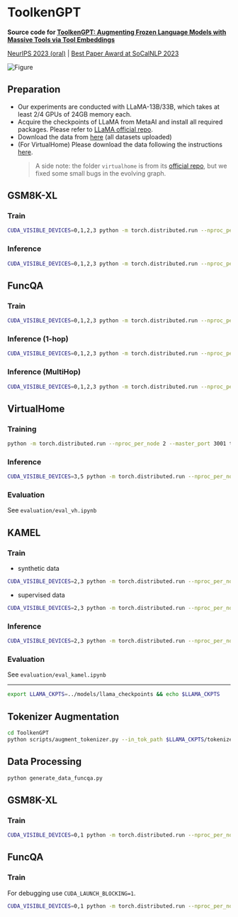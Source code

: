 # ToolkenGPT
**Source code for [ToolkenGPT: Augmenting Frozen Language Models with Massive Tools via Tool Embeddings](https://arxiv.org/abs/2305.11554)**

[NeurIPS 2023 (oral)](https://nips.cc/Conferences/2023) | [Best Paper Award at SoCalNLP 2023](https://socalnlp.github.io/symp23/index.html)

![Figure](assets/image.png)

## Preparation
+ Our experiments are conducted with LLaMA-13B/33B, which takes at least 2/4 GPUs of 24GB memory each.
+ Acquire the checkpoints of LLaMA from MetaAI and install all required packages. Please refer to [LLaMA official repo](https://github.com/facebookresearch/llama).
+ Download the data from [here](https://drive.google.com/file/d/13Sj7uIsyqWXoTh1ejWUviTzeQSES2Omd/view?usp=sharing) (all datasets uploaded)
+ (For VirtualHome) Please download the data following the instructions [here](virtualhome/README.md).
    > A side note: the folder `virtualhome` is from its [official repo](https://github.com/xavierpuigf/virtualhome), but we fixed some small bugs in the evolving graph.

## GSM8K-XL

### Train

```bash
CUDA_VISIBLE_DEVICES=0,1,2,3 python -m torch.distributed.run --nproc_per_node 4 --master_port 1200 train_llama.py --ckpt_dir $LLAMA_CKPTS/30B --tokenizer_path $LLAMA_CKPTS/tokenizer.model --input_file data/gsm8k-xl/train.json --lr 1e-3 --num_epochs 10
```

### Inference

```bash
CUDA_VISIBLE_DEVICES=0,1,2,3 python -m torch.distributed.run --nproc_per_node 4 --master_port 1250 inference_llama.py --ckpt_dir $LLAMA_CKPTS/30B --tokenizer_path $LLAMA_CKPTS/tokenizer.model --mode func_embedding --dataset gsm8k-xl  --func_load_path checkpoints/gsm8k-xl/epoch_3.pth --logits_bias 3.0
```

## FuncQA

### Train

```bash
CUDA_VISIBLE_DEVICES=0,1,2,3 python -m torch.distributed.run --nproc_per_node 4 --master_port 1200 train_llama.py --ckpt_dir $PATH_TO_LLAMA/30B --tokenizer_path $PATH_TO_LLAMA/tokenizer.model --input_file data/funcqa/train.json --lr 1e-4 --num_epochs 10
```

### Inference (1-hop)

```bash
CUDA_VISIBLE_DEVICES=0,1,2,3 python -m torch.distributed.run --nproc_per_node 4 --master_port 1250 inference_llama.py --ckpt_dir $LLAMA_CKPTS/30B --tokenizer_path $LLAMA_CKPTS/tokenizer.model --mode func_embedding --dataset funcqa_oh --func_load_path checkpoints/funcqa/epoch_7.pth --logits_bias 2.7
```

### Inference (MultiHop)

```bash
CUDA_VISIBLE_DEVICES=0,1,2,3 python -m torch.distributed.run --nproc_per_node 4 --master_port 1250 inference_llama.py --ckpt_dir $LLAMA_CKPTS/30B --tokenizer_path $LLAMA_CKPTS/tokenizer.model --mode func_embedding --dataset funcqa_mh --func_load_path checkpoints/funcqa/epoch_7.pth --logits_bias 4.0
```

## VirtualHome

### Training
```bash
python -m torch.distributed.run --nproc_per_node 2 --master_port 3001 train_llama.py --ckpt_dir $LLAMA_CKPTS/13B --tokenizer_path $LLAMA_CKPTS/tokenizer.model --dataset vh --input_file data/vh/legal_train_v4_embedding.json --only_functoken True --num_epochs 10
```


### Inference

```bash
CUDA_VISIBLE_DEVICES=3,5 python -m torch.distributed.run --nproc_per_node 2 inference_llama.py --ckpt_dir $LLAMA_CKPTS/13B --tokenizer_path $LLAMA_CKPTS/tokenizer.model --mode vh_embedding_inference --dataset vh --func_load_path checkpoints/vh/epoch_7.pth --logits_bias 10.0
```

### Evaluation

See `evaluation/eval_vh.ipynb`

## KAMEL
### Train
+ synthetic data
```bash
CUDA_VISIBLE_DEVICES=2,3 python -m torch.distributed.run --nproc_per_node 2 --master_port 3002 train_llama.py --ckpt_dir $LLAMA_CKPTS/13B --tokenizer_path $LLAMA_CKPTS/tokenizer.model --dataset kamel --input_file data/kamel/train_clean.json --only_functoken False ---log_every 500 --num_epochs 10
```


+ supervised data
```bash
CUDA_VISIBLE_DEVICES=2,3 python -m torch.distributed.run --nproc_per_node 2 --master_port 3002 train_llama.py --ckpt_dir $LLAMA_CKPTS/13B --tokenizer_path $LLAMA_CKPTS/tokenizer.model --dataset kamel --input_file data/kamel/kamel_id_train.json --only_functoken False ---log_every 500 --num_epochs 10
```

### Inference

```bash
CUDA_VISIBLE_DEVICES=2,3 python -m torch.distributed.run --nproc_per_node 2 inference_llama.py --ckpt_dir $LLAMA_CKPTS/13B --tokenizer_path $LLAMA_CKPTS/tokenizer.model --mode kamel_embedding_inference --dataset kamel_30 --func_load_path checkpoints/kamel/epoch_4.pth --logits_bias 10
```

### Evaluation

See `evaluation/eval_kamel.ipynb`




---------------------------------------------


```bash
export LLAMA_CKPTS=../models/llama_checkpoints && echo $LLAMA_CKPTS
```


## Tokenizer Augmentation

```bash
cd ToolkenGPT
python scripts/augment_tokenizer.py --in_tok_path $LLAMA_CKPTS/tokenizer.model --new_tokens \<add\> \<subtract\> \<multiply\> \<divide\> \<power\> \<sqrt\> \<log\> \<ln\> \<lcm\> \<gcd\> \<remainder\> \<choose\> \<permutate\> --out_tok_dir ./augmented_tokenizer/
```

## Data Processing
```bash
python generate_data_funcqa.py
```


## GSM8K-XL

### Train

```bash
CUDA_VISIBLE_DEVICES=0,1 python -m torch.distributed.run --nproc_per_node 2 --master_port 1200 train_augmented_llama.py --ckpt_dir $LLAMA_CKPTS/llama-2-13b-chat --tokenizer_path ./augmented_tokenizer --input_file ../augmented_data/gsm8k-xl/train.json --lr 1e-3 --num_epochs 10
```


## FuncQA

### Train

For debugging use `CUDA_LAUNCH_BLOCKING=1`.

```bash
CUDA_VISIBLE_DEVICES=0,1 python -m torch.distributed.run --nproc_per_node 2 --master_port 1200 train_augmented_llama.py --ckpt_dir $LLAMA_CKPTS/llama-2-13b-chat --tokenizer_path ./augmented_tokenizer --input_file ../augmented_data/funcqa/train.json --lr 1e-4 --num_epochs 10 --dataset funcqa
```